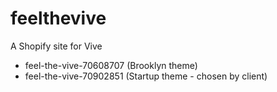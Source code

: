 # feelthevive
A Shopify site for Vive

- feel-the-vive-70608707 (Brooklyn theme)
- feel-the-vive-70902851 (Startup theme - chosen by client)